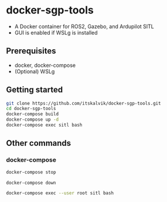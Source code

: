 # docker-sgp-tools
* A Docker container for ROS2, Gazebo, and Ardupilot SITL 
* GUI is enabled if WSLg is installed


## Prerequisites

* docker, docker-compose
* (Optional) WSLg


## Getting started

```bash
git clone https://github.com/itskalvik/docker-sgp-tools.git
cd docker-sgp-tools
docker-compose build
docker-compose up -d
docker-compose exec sitl bash
```

## Other commands

### docker-compose

```bash
docker-compose stop
```

```bash
docker-compose down
```

```bash
docker-compose exec --user root sitl bash
```
